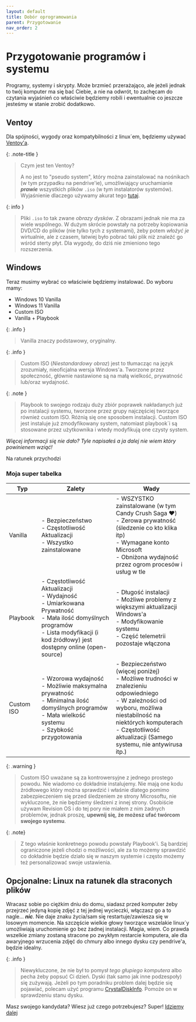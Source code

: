 ```yaml
---
layout: default
title: Dobór oprogramowania
parent: Przygotowanie
nav_order: 2
---
```


<!-- markdownlint-disable MD025 -->
# Przygotowanie programów i systemu

Programy, systemy i skrypty. Może brzmieć przerażająco, ale jeżeli jednak to twój komputer ma się bać Ciebie, a nie na odwrót, to zachęcam do czytania wyjaśnień co właściwie będziemy robili i ewentualnie co jeszcze jesteśmy w stanie zrobić dodatkowo.

## Ventoy

Dla spójności, wygody oraz kompatybilności z linux`em, będziemy używać [Ventoy'a](https://www.ventoy.net/en/index.html).

{: .note-title }
> Czym jest ten Ventoy?
>
> A no jest to "pseudo system", który można zainstalować na nośnikach (w tym przypadku na pendrive'ie), umożliwiający uruchamianie ***prawie*** wszystkich plików `.iso` (w tym instalatorów systemów). Wyjaśnienie dlaczego używamy akurat tego [tutaj](/info/ventoy).

{: info }
> Pliki `.iso` to tak zwane *obrazy dysków*. Z obrazami jednak nie ma za wiele wspólnego. W dużym skrócie powstały na potrzeby kopiowania DVD/CD do plików (nie tylko tych z systemami), żeby potem *włożyć je* wirtualnie, ale z czasem, łatwiej było pobrać taki plik niż znaleźć go wśród sterty płyt. Dla wygody, do dziś nie zmieniono tego rozszerzenia.

## Windows

Teraz musimy wybrać co właściwie będziemy instalować. Do wyboru mamy:

- Windows 10 Vanilla
- Windows 11 Vanilla
- Custom ISO
- Vanilla + Playbook

{: .info }
> Vanilla znaczy podstawowy, oryginalny.

{: .info }
> Custom ISO (*Niestandardowy obraz*) jest to tłumacząc na język zrozumiały, nieoficjalna wersja Windows'a. Tworzone przez społeczność, głównie nastawione są na małą wielkość, prywatność lub/oraz wydajność.

{: .note }
> Playbook to swojego rodzaju duży zbiór poprawek nakładanych już po instalacji systemu, tworzone przez grupy najczęściej tworzące również custom ISO.
Różnią się one sposobem instalacji. Custom ISO jest instaluje już zmodyfikowany system, natomiast playbook`i są stosowane przez użytkownika i wtedy modyfikują one czysty system.

*Więcej informacji się nie dało? Tyle napisałeś a ja dalej nie wiem który powinienem wziąć!*  

Na ratunek przychodzi

### Moja **super** tabelka
<!-- markdownlint-disable MD033 -->

| Typ        | Zalety                                                                                                                                                                                  | Wady                                                                                                                                                                                                                                    |
| ---------- | --------------------------------------------------------------------------------------------------------------------------------------------------------------------------------------- | --------------------------------------------------------------------------------------------------------------------------------------------------------------------------------------------------------------------------------------- |
| Vanilla    | - Bezpieczeństwo<br>- Częstotliwość Aktualizacji<br>- Wszystko zainstalowane                                                                                                            | - WSZYSTKO zainstalowane (w tym Candy Crush Saga ❤️)<br>- Zerowa prywatność (śledzenie co kto klika itp)<br>- Wymagane konto Microsoft<br>- Obniżona wydajność przez ogrom procesów i usług w tle                                        |
| Playbook   | - Częstotliwość Aktualizacji<br>- Wydajność<br>- Umiarkowana Prywatność<br>- Mała ilość domyślnych programów<br>- Lista modyfikacji (i kod źródłowy) jest dostępny online (open-source) | - Długość instalacji<br>- Możliwe problemy z większymi aktualizacji Windows'a<br>- Modyfikowanie systemu<br>- Część telemetrii pozostaje włączona                                                                                       |
| Custom ISO | - Wzorowa wydajność<br>- Możliwie maksymalna prywatność<br>- Minimalna ilość domyślnych programów<br>- Mała wielkość systemu<br>- Szybkość przygotowania                                | - Bezpieczeństwo (więcej poniżej)<br>- Możliwe trudności w znalezieniu odpowiedniego<br>- W zależności od wyboru, możliwa niestabilność na niektórych komputerach<br>- Częstotliwość aktualizacji (Samego systemu, nie antywirusa itp.) |

{: .warning }
> Custom ISO uważane są za kontrowersyjne z jednego prostego powodu. Nie wiadomo co dokładnie instalujemy. Nie mają one kodu źródłowego który można sprawdzić i właśnie dlatego pomimo zabezpieczeniem się przed śledzeniem ze strony Microsoftu, nie wykluczone, że nie będziemy śledzeni z innej strony. Osobiście używam Revision OS i do tej pory nie miałem z nim żadnych problemów, jednak proszę, **upewnij się, że możesz ufać twórcom swojego systemu**.

{: .note}
> Z tego właśnie konkretnego powodu powstały Playbook'i. Są bardziej ograniczone jeżeli chodzi o możliwości, ale za to możemy sprawdzić co dokładnie będzie działo się w naszym systemie i często możemy też personalizować swoje ustawienia.

## Opcjonalne: Linux na ratunek dla straconych plików

Wracasz sobie po ciężkim dniu do domu, siadasz przed komputer żeby przejrzeć jedyną kopię zdjęć z tej jednej wycieczki, włączasz go a to nagle... ***nic***. Nie daje znaku życia/sam się restartuje/zawiesza się w losowym momencie. Na szczęście wielkie głowy tworzące wszelakie linux`y umożliwiają uruchomienie go bez żadnej instalacji. Magia, wiem. Co prawda wszelkie zmiany zostaną stracone po zwykłym restarcie komputera, ale dla awaryjnego wrzucenia zdjęć do chmury albo innego dysku czy pendrive'a, będzie idealny.

{: .info }
> Niewykluczone, że nie był to pomysł *tego głupiego komputera* albo pecha żeby popsuć Ci dzień. Dyski (tak samo jak inne podzespoły) się zużywają. Jeżeli po tym poradniku problem dalej będzie się pojawiać, polecam użyć programu [CrystalDiskInfo](https://crystalmark.info/en/download/#CrystalDiskInfo). Pomoże on w sprawdzeniu stanu dysku.

Masz swojego kandydata? Wiesz już czego potrzebujesz? Super! [Idziemy dalej](ventoy)
